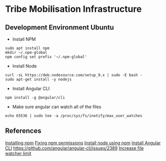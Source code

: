 # Tribe Mobilisation Infrastructure


## Development Environment Ubuntu


- Install NPM


```
sudo apt install npm
mkdir ~/.npm-global
npm config set prefix '~/.npm-global'
```

- Install Node

```
curl -sL https://deb.nodesource.com/setup_9.x | sudo -E bash -
sudo apt-get install -y nodejs
```

- Install Angular CLI

```
npm install -g @angular/cli
```

- Make sure angular can watch all of the files

```
echo 65536 | sudo tee -a /proc/sys/fs/inotify/max_user_watches
```

## References

[Installing npm](https://github.com/angular/angular-cli/blob/master/README.md)
[Fixing npm permissions](https://docs.npmjs.com/getting-started/fixing-npm-permissions)
[Install node using npm](https://nodejs.org/en/download/package-manager)
[Install Angular CLI](https://github.com/angular/angular-cli/blob/master/README.md#installation)
https://github.com/angular/angular-cli/issues/2389
[Increase file watcher limit](https://github.com/guard/listen/wiki/Increasing-the-amount-of-inotify-watchers)